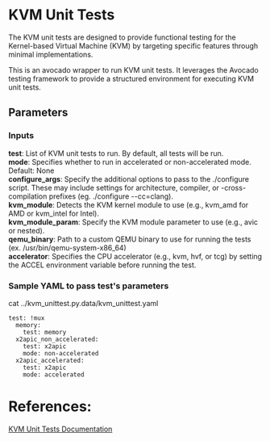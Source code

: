 # KVM Unit Tests

The KVM unit tests are designed to provide functional testing for the Kernel-based Virtual Machine (KVM) by targeting specific features through minimal implementations.

This is an avocado wrapper to run KVM unit tests. It leverages the Avocado testing framework to provide a structured environment for executing KVM unit tests.

## Parameters
### Inputs
**test**: List of KVM unit tests to run. By default, all tests will be run.<br>
**mode**: Specifies whether to run in accelerated or non-accelerated mode. Default: None<br>
**configure_args**: Specify the additional options to pass to the ./configure script. These may include settings for architecture, compiler, or -cross-compilation prefixes (eg. ./configure --cc=clang).<br>
**kvm_module**: Detects the KVM kernel module to use (e.g., kvm_amd for AMD or kvm_intel for Intel).<br>
**kvm_module_param**: Specify the KVM module parameter to use (e.g., avic or nested).<br>
**qemu_binary**: Path to a custom QEMU binary to use for running the tests (ex. /usr/bin/qemu-system-x86_64)<br>
**accelerator**: Specifies the CPU accelerator (e.g., kvm, hvf, or tcg) by setting the ACCEL environment variable before running the test.

### Sample YAML to pass test's parameters

cat ../kvm_unittest.py.data/kvm_unittest.yaml
```
test: !mux
  memory:
    test: memory
  x2apic_non_accelerated:
    test: x2apic
    mode: non-accelerated
  x2apic_accelerated:
    test: x2apic
    mode: accelerated
```

# References:
[KVM Unit Tests Documentation](https://www.linux-kvm.org/page/KVM-unit-tests)<br>
